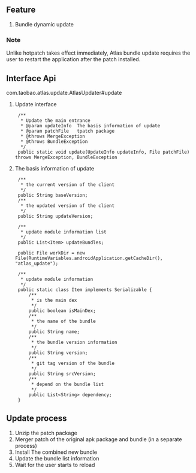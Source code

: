## Feature

1. Bundle dynamic update

### Note

Unlike hotpatch takes effect immediately, Atlas bundle update requires the user to restart the application after the patch installed.

## Interface Api

com.taobao.atlas.update.AtlasUpdater#update

1. Update interface

		/**
		 * Update the main entrance
		 * @param updateInfo  The basis information of update
		 * @param patchFile   tpatch package
		 * @throws MergeException
		 * @throws BundleException
		 */
		public static void update(UpdateInfo updateInfo, File patchFile) throws MergeException, BundleException

2. The basis information of update  

	    /**
	     * the current version of the client
	     */
	    public String baseVersion;
	    /**
	     * the updated version of the client
	     */
	    public String updateVersion;

	    /**
	     * update module information list
	     */
	    public List<Item> updateBundles;

	    public File workDir = new File(RuntimeVariables.androidApplication.getCacheDir(), "atlas_update");

	    /**
	     * update module information
	     */
	    public static class Item implements Serializable {
	        /**
	         * is the main dex
	         */
	        public boolean isMainDex;
	        /**
	         * the name of the bundle
	         */
	        public String name;
	        /**
	         * the bundle version information
	         */
	        public String version;
	        /**
	         * git tag version of the bundle
	         */
	        public String srcVersion;
	        /**
	         * depend on the bundle list
	         */
	        public List<String> dependency;
	    }

## Update process

1. Unzip the patch package
2. Merger patch of the original apk package and bundle (in a separate process)
3. Install The combined new bundle
4. Update the bundle list information
5. Wait for the user starts to reload